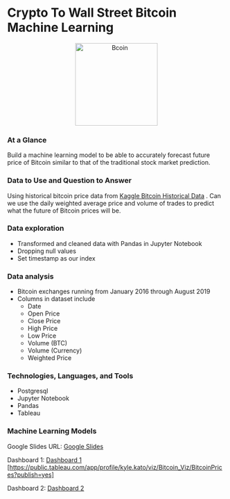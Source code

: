 # Crypto To Wall Street Bitcoin Machine Learning
<p align="center">

<img width="190" alt="Bcoin" src="https://user-images.githubusercontent.com/96508478/180898343-791d1734-97f1-4f7b-934a-69fd1ac37d7d.png">

</p>

### At a Glance
Build a machine learning model to be able to accurately forecast future price of Bitcoin similar to that of the traditional stock market prediction.

### Data to Use and Question to Answer
Using historical bitcoin price data from [Kaggle Bitcoin Historical Data](https://www.kaggle.com/code/smartsunny/starter-bitcoin-historical-data-1d758000-5/data) . Can we use the daily weighted average price and volume of trades to predict what the future of Bitcoin prices will be.

### Data exploration 
* Transformed and cleaned data with Pandas in Jupyter Notebook 
* Dropping null values 
* Set timestamp as our index

### Data analysis

* Bitcoin exchanges running from January 2016 through August 2019
* Columns in dataset include
  * Date
  * Open Price
  * Close Price
  * High Price
  * Low Price
  * Volume (BTC)
  * Volume (Currency)
  * Weighted Price

### Technologies, Languages, and Tools

* Postgresql
* Jupyter Notebook
* Pandas
* Tableau

### Machine Learning Models




Google Slides URL:
[Google Slides](https://docs.google.com/presentation/d/1VHeZ6MnNOmpg_0YzP9D0KMj80vfIzco-kuI5W7_4aqA/edit#slide=id.p)

Dashboard 1:
[Dashboard 1](https://public.tableau.com/app/profile/kyle.kato/viz/Bitcoin_Viz/Dashboard1)
[https://public.tableau.com/app/profile/kyle.kato/viz/Bitcoin_Viz/BitcoinPrices?publish=yes]

Dashboard 2:
[Dashboard 2](https://public.tableau.com/app/profile/kyle.kato/viz/Bitcoin_Viz_db_2/Dashboard2?publish=yes)
